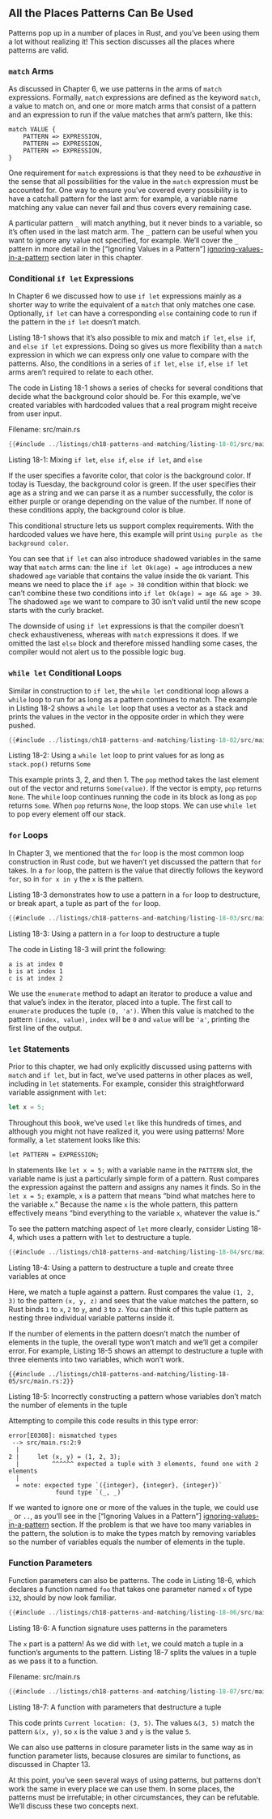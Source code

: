 ## All the Places Patterns Can Be Used

Patterns pop up in a number of places in Rust, and you’ve been using them a lot
without realizing it! This section discusses all the places where patterns are
valid.

### `match` Arms

As discussed in Chapter 6, we use patterns in the arms of `match` expressions.
Formally, `match` expressions are defined as the keyword `match`, a value to
match on, and one or more match arms that consist of a pattern and an
expression to run if the value matches that arm’s pattern, like this:

```text
match VALUE {
    PATTERN => EXPRESSION,
    PATTERN => EXPRESSION,
    PATTERN => EXPRESSION,
}
```

One requirement for `match` expressions is that they need to be *exhaustive* in
the sense that all possibilities for the value in the `match` expression must
be accounted for. One way to ensure you’ve covered every possibility is to have
a catchall pattern for the last arm: for example, a variable name matching any
value can never fail and thus covers every remaining case.

A particular pattern `_` will match anything, but it never binds to a variable,
so it’s often used in the last match arm. The `_` pattern can be useful when
you want to ignore any value not specified, for example. We’ll cover the `_`
pattern in more detail in the [“Ignoring Values in a Pattern”]
[ignoring-values-in-a-pattern]<!-- ignore --> section later in this chapter.

### Conditional `if let` Expressions

In Chapter 6 we discussed how to use `if let` expressions mainly as a shorter
way to write the equivalent of a `match` that only matches one case.
Optionally, `if let` can have a corresponding `else` containing code to run if
the pattern in the `if let` doesn’t match.

Listing 18-1 shows that it’s also possible to mix and match `if let`, `else
if`, and `else if let` expressions. Doing so gives us more flexibility than a
`match` expression in which we can express only one value to compare with the
patterns. Also, the conditions in a series of `if let`, `else if`, `else if
let` arms aren’t required to relate to each other.

The code in Listing 18-1 shows a series of checks for several conditions that
decide what the background color should be. For this example, we’ve created
variables with hardcoded values that a real program might receive from user
input.

<span class="filename">Filename: src/main.rs</span>

```rust
{{#include ../listings/ch18-patterns-and-matching/listing-18-01/src/main.rs}}
```

<span class="caption">Listing 18-1: Mixing `if let`, `else if`, `else if let`,
and `else`</span>

If the user specifies a favorite color, that color is the background color. If
today is Tuesday, the background color is green. If the user specifies
their age as a string and we can parse it as a number successfully, the color
is either purple or orange depending on the value of the number. If none of
these conditions apply, the background color is blue.

This conditional structure lets us support complex requirements. With the
hardcoded values we have here, this example will print `Using purple as the
background color`.

You can see that `if let` can also introduce shadowed variables in the same way
that `match` arms can: the line `if let Ok(age) = age` introduces a new
shadowed `age` variable that contains the value inside the `Ok` variant. This
means we need to place the `if age > 30` condition within that block: we can’t
combine these two conditions into `if let Ok(age) = age && age > 30`. The
shadowed `age` we want to compare to 30 isn’t valid until the new scope starts
with the curly bracket.

The downside of using `if let` expressions is that the compiler doesn’t check
exhaustiveness, whereas with `match` expressions it does. If we omitted the
last `else` block and therefore missed handling some cases, the compiler would
not alert us to the possible logic bug.

### `while let` Conditional Loops

Similar in construction to `if let`, the `while let` conditional loop allows a
`while` loop to run for as long as a pattern continues to match. The example in
Listing 18-2 shows a `while let` loop that uses a vector as a stack and prints
the values in the vector in the opposite order in which they were pushed.

```rust
{{#include ../listings/ch18-patterns-and-matching/listing-18-02/src/main.rs:2:10}}
```

<span class="caption">Listing 18-2: Using a `while let` loop to print values
for as long as `stack.pop()` returns `Some`</span>

This example prints 3, 2, and then 1. The `pop` method takes the last element
out of the vector and returns `Some(value)`. If the vector is empty, `pop`
returns `None`. The `while` loop continues running the code in its block as
long as `pop` returns `Some`. When `pop` returns `None`, the loop stops. We can
use `while let` to pop every element off our stack.

### `for` Loops

In Chapter 3, we mentioned that the `for` loop is the most common loop
construction in Rust code, but we haven’t yet discussed the pattern that `for`
takes. In a `for` loop, the pattern is the value that directly follows the
keyword `for`, so in `for x in y` the `x` is the pattern.

Listing 18-3 demonstrates how to use a pattern in a `for` loop to destructure,
or break apart, a tuple as part of the `for` loop.

```rust
{{#include ../listings/ch18-patterns-and-matching/listing-18-03/src/main.rs:2:6}}
```

<span class="caption">Listing 18-3: Using a pattern in a `for` loop to
destructure a tuple</span>

The code in Listing 18-3 will print the following:

```text
a is at index 0
b is at index 1
c is at index 2
```

We use the `enumerate` method to adapt an iterator to produce a value and that
value’s index in the iterator, placed into a tuple. The first call to
`enumerate` produces the tuple `(0, 'a')`. When this value is matched to the
pattern `(index, value)`, `index` will be `0` and `value` will be `'a'`,
printing the first line of the output.

### `let` Statements

Prior to this chapter, we had only explicitly discussed using patterns with
`match` and `if let`, but in fact, we’ve used patterns in other places as well,
including in `let` statements. For example, consider this straightforward
variable assignment with `let`:

```rust
let x = 5;
```

Throughout this book, we’ve used `let` like this hundreds of times, and
although you might not have realized it, you were using patterns! More
formally, a `let` statement looks like this:

```text
let PATTERN = EXPRESSION;
```

In statements like `let x = 5;` with a variable name in the `PATTERN` slot, the
variable name is just a particularly simple form of a pattern. Rust compares
the expression against the pattern and assigns any names it finds. So in the
`let x = 5;` example, `x` is a pattern that means “bind what matches here to
the variable `x`.” Because the name `x` is the whole pattern, this pattern
effectively means “bind everything to the variable `x`, whatever the value is.”

To see the pattern matching aspect of `let` more clearly, consider Listing
18-4, which uses a pattern with `let` to destructure a tuple.

```rust
{{#include ../listings/ch18-patterns-and-matching/listing-18-04/src/main.rs:2}}
```

<span class="caption">Listing 18-4: Using a pattern to destructure a tuple and
create three variables at once</span>

Here, we match a tuple against a pattern. Rust compares the value `(1, 2, 3)`
to the pattern `(x, y, z)` and sees that the value matches the pattern, so Rust
binds `1` to `x`, `2` to `y`, and `3` to `z`. You can think of this tuple
pattern as nesting three individual variable patterns inside it.

If the number of elements in the pattern doesn’t match the number of elements
in the tuple, the overall type won’t match and we’ll get a compiler error. For
example, Listing 18-5 shows an attempt to destructure a tuple with three
elements into two variables, which won’t work.

```rust,ignore,does_not_compile
{{#include ../listings/ch18-patterns-and-matching/listing-18-05/src/main.rs:2}}
```

<span class="caption">Listing 18-5: Incorrectly constructing a pattern whose
variables don’t match the number of elements in the tuple</span>

Attempting to compile this code results in this type error:

```text
error[E0308]: mismatched types
 --> src/main.rs:2:9
  |
2 |     let (x, y) = (1, 2, 3);
  |         ^^^^^^ expected a tuple with 3 elements, found one with 2 elements
  |
  = note: expected type `({integer}, {integer}, {integer})`
             found type `(_, _)`
```

If we wanted to ignore one or more of the values in the tuple, we could use `_`
or `..`, as you’ll see in the [“Ignoring Values in a Pattern”]
[ignoring-values-in-a-pattern]<!-- ignore --> section. If the problem is that
we have too many variables in the pattern, the solution is to make the types
match by removing variables so the number of variables equals the number of
elements in the tuple.

### Function Parameters

Function parameters can also be patterns. The code in Listing 18-6, which
declares a function named `foo` that takes one parameter named `x` of type
`i32`, should by now look familiar.

```rust
{{#include ../listings/ch18-patterns-and-matching/listing-18-06/src/main.rs:1:3}}
```

<span class="caption">Listing 18-6: A function signature uses patterns in the
parameters</span>

The `x` part is a pattern! As we did with `let`, we could match a tuple in a
function’s arguments to the pattern. Listing 18-7 splits the values in a tuple
as we pass it to a function.

<span class="filename">Filename: src/main.rs</span>

```rust
{{#include ../listings/ch18-patterns-and-matching/listing-18-07/src/main.rs}}
```

<span class="caption">Listing 18-7: A function with parameters that destructure
a tuple</span>

This code prints `Current location: (3, 5)`. The values `&(3, 5)` match the
pattern `&(x, y)`, so `x` is the value `3` and `y` is the value `5`.

We can also use patterns in closure parameter lists in the same way as in
function parameter lists, because closures are similar to functions, as
discussed in Chapter 13.

At this point, you’ve seen several ways of using patterns, but patterns don’t
work the same in every place we can use them. In some places, the patterns must
be irrefutable; in other circumstances, they can be refutable. We’ll discuss
these two concepts next.

[ignoring-values-in-a-pattern]:
ch18-03-pattern-syntax.html#ignoring-values-in-a-pattern
